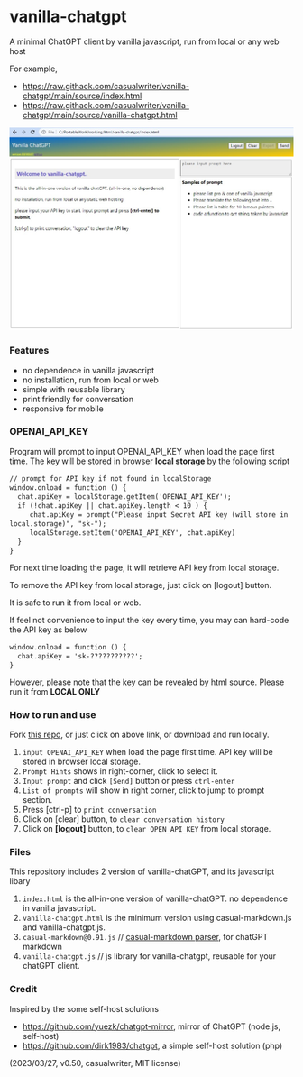 # vanilla-chatgpt

A minimal ChatGPT client by vanilla javascript, run from local or any web host

For example, 

* https://raw.githack.com/casualwriter/vanilla-chatgpt/main/source/index.html
* https://raw.githack.com/casualwriter/vanilla-chatgpt/main/source/vanilla-chatgpt.html

![](vanilla-chatgpt.jpg)


### Features

* no dependence in vanilla javascript
* no installation, run from local or web
* simple with reusable library
* print friendly for conversation
* responsive for mobile

### OPENAI_API_KEY

Program will prompt to input OPENAI_API_KEY when load the page first time. The key will be stored in 
browser **local storage** by the following script

```
// prompt for API key if not found in localStorage
window.onload = function () {
  chat.apiKey = localStorage.getItem('OPENAI_API_KEY');
  if (!chat.apiKey || chat.apiKey.length < 10 ) {
     chat.apiKey = prompt("Please input Secret API key (will store in local.storage)", "sk-");
     localStorage.setItem('OPENAI_API_KEY', chat.apiKey)
  }
}
```

For next time loading the page, it will retrieve API key from local storage.

To remove the API key from local storage, just click on [logout] button. 

It is safe to run it from local or web. 

If feel not convenience to input the key every time, you may can hard-code the API key as below

```
window.onload = function () {
  chat.apiKey = 'sk-???????????';
}  
```

However, please note that the key can be revealed by html source. Please run it from **LOCAL ONLY**


### How to run and use

Fork [this repo](https://github.com/casualwriter/vanilla-chatgpt), 
or just click on above link, or download and run locally.

1. ``input OPENAI_API_KEY`` when load the page first time. API key will be stored in browser local storage.
1. ``Prompt Hints`` shows in right-corner, click to select it.
1. ``Input prompt`` and click `[Send]` button or press `ctrl-enter`
1. ``List of prompts`` will show in right corner, click to jump to prompt section.
1. Press [ctrl-p] to `print conversation`
1. Click on [clear] button, to `clear conversation history`
1. Click on **[logout]** button, to `clear OPEN_API_KEY` from local storage.


### Files

This repository includes 2 version of vanilla-chatGPT, and its javascript libary

1. `index.html` is the all-in-one version of vanilla-chatGPT. no dependence in vanilla javascript.
2. `vanilla-chatgpt.html` is the minimum version using casual-markdown.js and vanilla-chatgpt.js.
3. `casual-markdown@0.91.js`  // [casual-markdown parser](https://raw.githack.com/casualwriter/casual-markdown), for chatGPT markdown
4. `vanilla-chatgpt.js`  //  js library for vanilla-chatgpt, reusable for your chatGPT client.


### Credit

Inspired by the some self-host solutions

* https://github.com/yuezk/chatgpt-mirror, mirror of ChatGPT (node.js, self-host)
* https://github.com/dirk1983/chatgpt, a simple self-host solution (php)


(2023/03/27, v0.50, casualwriter, MIT license)
